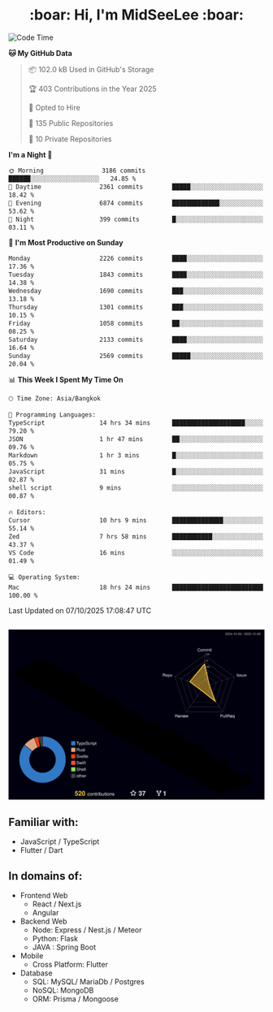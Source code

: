 <h1 align="center"> :boar: Hi, I'm MidSeeLee :boar:</h1>
 
<!--START_SECTION:waka-->
![Code Time](http://img.shields.io/badge/Code%20Time-3%2C476%20hrs%2056%20mins-blue)

**🐱 My GitHub Data** 

> 📦 102.0 kB Used in GitHub's Storage 
 > 
> 🏆 403 Contributions in the Year 2025
 > 
> 💼 Opted to Hire
 > 
> 📜 135 Public Repositories 
 > 
> 🔑 10 Private Repositories 
 > 
**I'm a Night 🦉** 

```text
🌞 Morning                3186 commits        ██████░░░░░░░░░░░░░░░░░░░   24.85 % 
🌆 Daytime                2361 commits        █████░░░░░░░░░░░░░░░░░░░░   18.42 % 
🌃 Evening                6874 commits        █████████████░░░░░░░░░░░░   53.62 % 
🌙 Night                  399 commits         █░░░░░░░░░░░░░░░░░░░░░░░░   03.11 % 
```
📅 **I'm Most Productive on Sunday** 

```text
Monday                   2226 commits        ████░░░░░░░░░░░░░░░░░░░░░   17.36 % 
Tuesday                  1843 commits        ████░░░░░░░░░░░░░░░░░░░░░   14.38 % 
Wednesday                1690 commits        ███░░░░░░░░░░░░░░░░░░░░░░   13.18 % 
Thursday                 1301 commits        ███░░░░░░░░░░░░░░░░░░░░░░   10.15 % 
Friday                   1058 commits        ██░░░░░░░░░░░░░░░░░░░░░░░   08.25 % 
Saturday                 2133 commits        ████░░░░░░░░░░░░░░░░░░░░░   16.64 % 
Sunday                   2569 commits        █████░░░░░░░░░░░░░░░░░░░░   20.04 % 
```


📊 **This Week I Spent My Time On** 

```text
🕑︎ Time Zone: Asia/Bangkok

💬 Programming Languages: 
TypeScript               14 hrs 34 mins      ████████████████████░░░░░   79.20 % 
JSON                     1 hr 47 mins        ██░░░░░░░░░░░░░░░░░░░░░░░   09.76 % 
Markdown                 1 hr 3 mins         █░░░░░░░░░░░░░░░░░░░░░░░░   05.75 % 
JavaScript               31 mins             █░░░░░░░░░░░░░░░░░░░░░░░░   02.87 % 
shell script             9 mins              ░░░░░░░░░░░░░░░░░░░░░░░░░   00.87 % 

🔥 Editors: 
Cursor                   10 hrs 9 mins       ██████████████░░░░░░░░░░░   55.14 % 
Zed                      7 hrs 58 mins       ███████████░░░░░░░░░░░░░░   43.37 % 
VS Code                  16 mins             ░░░░░░░░░░░░░░░░░░░░░░░░░   01.49 % 

💻 Operating System: 
Mac                      18 hrs 24 mins      █████████████████████████   100.00 % 
```


 Last Updated on 07/10/2025 17:08:47 UTC
<!--END_SECTION:waka-->

##

![](./profile-3d-contrib/profile-night-rainbow.svg)

## Familiar with:
- JavaScript / TypeScript
- Flutter / Dart

## In domains of:
- Frontend Web
  - React / Next.js
  - Angular
- Backend Web
  - Node: Express / Nest.js / Meteor
  - Python: Flask
  - JAVA : Spring Boot
- Mobile
  - Cross Platform: Flutter
- Database
  - SQL: MySQL/ MariaDb / Postgres
  - NoSQL: MongoDB
  - ORM: Prisma / Mongoose
